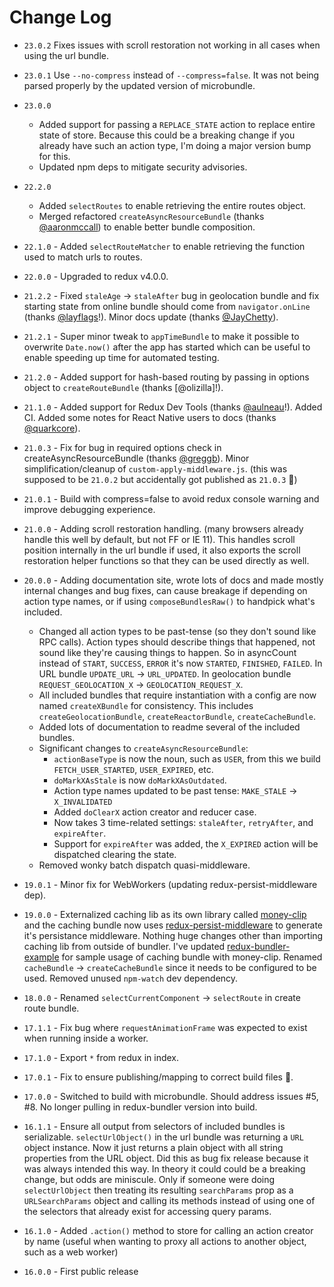 # Change Log

- `23.0.2` Fixes issues with scroll restoration not working in all cases when using the url bundle.
- `23.0.1` Use `--no-compress` instead of `--compress=false`. It was not being parsed properly by the updated version of microbundle.
- `23.0.0`
  - Added support for passing a `REPLACE_STATE` action to replace entire state of store. Because this could be a breaking change if you already have such an action type, I'm doing a major version bump for this.
  - Updated npm deps to mitigate security advisories.
- `22.2.0`
  - Added `selectRoutes` to enable retrieving the entire routes object.
  - Merged refactored `createAsyncResourceBundle` (thanks [@aaronmccall](https://github.com/aaronmccall)) to enable better bundle composition.
- `22.1.0` - Added `selectRouteMatcher` to enable retrieving the function used to match urls to routes.
- `22.0.0` - Upgraded to redux v4.0.0.
- `21.2.2` - Fixed `staleAge` -> `staleAfter` bug in geolocation bundle and fix starting state from online bundle should come from `navigator.onLine` (thanks [@layflags](https://github.com/layflags)!). Minor docs update (thanks [@JayChetty](https://github.com/JayChetty)).
- `21.2.1` - Super minor tweak to `appTimeBundle` to make it possible to overwrite `Date.now()` after the app has started which can be useful to enable speeding up time for automated testing.
- `21.2.0` - Added support for hash-based routing by passing in options object to `createRouteBundle` (thanks [@olizilla]!).
- `21.1.0` - Added support for Redux Dev Tools (thanks [@aulneau](https://github.com/aulneau)!). Added CI. Added some notes for React Native users to docs (thanks [@quarkcore](https://github.com/quarkcore)).
- `21.0.3` - Fix for bug in required options check in createAsyncResourceBundle (thanks [@greggb](https://github.com/greggb)). Minor simplification/cleanup of `custom-apply-middleware.js`. (this was supposed to be `21.0.2` but accidentally got published as `21.0.3` :facepalm:)
- `21.0.1` - Build with compress=false to avoid redux console warning and improve debugging experience.
- `21.0.0` - Adding scroll restoration handling. (many browsers already handle this well by default, but not FF or IE 11). This handles scroll position internally in the url bundle if used, it also exports the scroll restoration helper functions so that they can be used directly as well.
- `20.0.0` - Adding documentation site, wrote lots of docs and made mostly internal changes and bug fixes, can cause breakage if depending on action type names, or if using `composeBundlesRaw()` to handpick what's included.

  - Changed all action types to be past-tense (so they don't sound like RPC calls). Action types should describe things that happened, not sound like they're causing things to happen. So in asyncCount instead of `START`, `SUCCESS`, `ERROR` it's now `STARTED`, `FINISHED`, `FAILED`. In URL bundle `UPDATE_URL` -> `URL_UPDATED`. In geolocation bundle `REQUEST_GEOLOCATION_X` -> `GEOLOCATION_REQUEST_X`.
  - All included bundles that require instantiation with a config are now named `createXBundle` for consistency. This includes `createGeolocationBundle`, `createReactorBundle`, `createCacheBundle`.
  - Added lots of documentation to readme several of the included bundles.
  - Significant changes to `createAsyncResourceBundle`:
    - `actionBaseType` is now the noun, such as `USER`, from this we build `FETCH_USER_STARTED`, `USER_EXPIRED`, etc.
    - `doMarkXAsStale` is now `doMarkXAsOutdated`.
    - Action type names updated to be past tense: `MAKE_STALE` -> `X_INVALIDATED`
    - Added `doClearX` action creator and reducer case.
    - Now takes 3 time-related settings: `staleAfter`, `retryAfter`, and `expireAfter`.
    - Support for `expireAfter` was added, the `X_EXPIRED` action will be dispatched clearing the state.
  - Removed wonky batch dispatch quasi-middleware.

- `19.0.1` - Minor fix for WebWorkers (updating redux-persist-middleware dep).
- `19.0.0` - Externalized caching lib as its own library called [money-clip](https://github.com/HenrikJoreteg/money-clip) and the caching bundle now uses [redux-persist-middleware](https://github.com/HenrikJoreteg/redux-persist-middleware) to generate it's persistance middleware. Nothing huge changes other than importing caching lib from outside of bundler. I've updated [redux-bundler-example](https://github.com/HenrikJoreteg/redux-bundler-example) for sample usage of caching bundle with money-clip. Renamed `cacheBundle` -> `createCacheBundle` since it needs to be configured to be used. Removed unused `npm-watch` dev dependency.
- `18.0.0` - Renamed `selectCurrentComponent` -> `selectRoute` in create route bundle.
- `17.1.1` - Fix bug where `requestAnimationFrame` was expected to exist when running inside a worker.
- `17.1.0` - Export `*` from redux in index.
- `17.0.1` - Fix to ensure publishing/mapping to correct build files :facepalm:.
- `17.0.0` - Switched to build with microbundle. Should address issues #5, #8. No longer pulling in redux-bundler version into build.
- `16.1.1` - Ensure all output from selectors of included bundles is serializable. `selectUrlObject()` in the url bundle was returning a `URL` object instance. Now it just returns a plain object with all string properties from the URL object. Did this as bug fix release because it was always intended this way. In theory it could could be a breaking change, but odds are miniscule. Only if someone were doing `selectUrlObject` then treating its resulting `searchParams` prop as a `URLSearchParams` object and calling its methods instead of using one of the selectors that already exist for accessing query params.
- `16.1.0` - Added `.action()` method to store for calling an action creator by name (useful when wanting to proxy all actions to another object, such as a web worker)
- `16.0.0` - First public release

